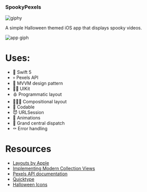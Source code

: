 ### SpookyPexels
![giphy](https://media.giphy.com/media/nkBa9eREC4D7O/giphy.gif)

A simple Halloween themed iOS app that displays spooky videos. 

![app giph](https://media.giphy.com/media/XMrVwku6pEMJWe5IBP/giphy.gif)

# Uses: 
- 🎃 Swift 5
- 💀 Pexels API
- 👻 MVVM design pattern 
- 🧟‍♀️ UIKit 
- 🩸 Programmatic layout
- 🧛🏼‍♀️ Compositional layout
- 👹 Codable 
- 😈 URLSession  
- 👾 Animations 
- 👺 Grand central dispatch
- ⚰️ Error handling

# Resources 
- [Layouts by Apple](https://developer.apple.com/documentation/uikit/views_and_controls/collection_views/layouts)
- [Implementing Modern Collection Views](https://developer.apple.com/documentation/uikit/views_and_controls/collection_views/implementing_modern_collection_views)
- [Pexels API documentation](https://www.pexels.com/api/documentation/)
- [Quicktype](https://quicktype.io/)
- [Halloween Icons](https://www.sketchappsources.com/contributor/josydomalexis)
